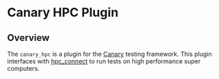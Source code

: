 # Canary HPC Plugin

## Overview

The `canary_hpc` is a plugin for the [Canary](https://github.com/sandialabs/canary) testing framework. This plugin interfaces with [hpc_connect](https://github.com/sandialabs/hpc-connect) to run tests on high performance super computers.
